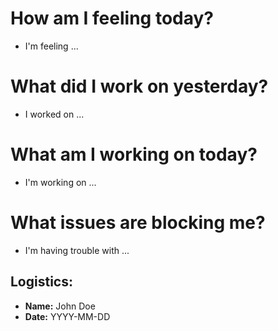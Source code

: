 # How am I feeling today?
- I'm feeling ...

# What did I work on yesterday?
- I worked on ...

# What am I working on today?
- I'm working on ...

# What issues are blocking me?
- I'm having trouble with ...

## Logistics:
- **Name:** John Doe
- **Date:** YYYY-MM-DD